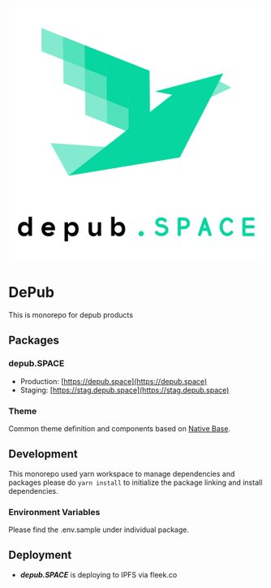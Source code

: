 ![depub.SPACE](/packages/theme/assets/icons/logo-icon-text.svg)

# DePub

This is monorepo for depub products

## Packages

### depub.SPACE

- Production: [https://depub.space](https://depub.space)
- Staging: [https://stag.depub.space](https://stag.depub.space)

### Theme

Common theme definition and components based on [Native Base](https://nativebase.io/).

## Development

This monorepo used yarn workspace to manage dependencies and packages please do `yarn install` to initialize the package linking and install dependencies.

### Environment Variables

Please find the .env.sample under individual package.

## Deployment

- **_depub.SPACE_** is deploying to IPFS via fleek.co
